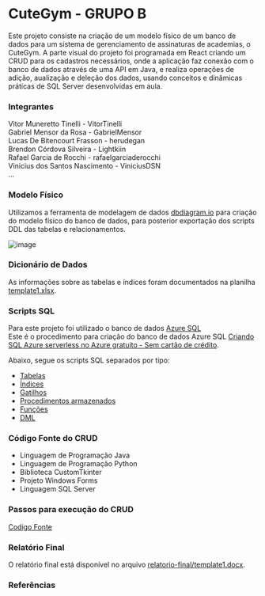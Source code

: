 # CuteGym - GRUPO B
Este projeto consiste na criação de um modelo físico de um banco de dados para um sistema de gerenciamento de assinaturas de academias, o CuteGym.
A parte visual do projeto foi programada em React criando um CRUD para os cadastros necessários, onde a aplicação faz conexão com o banco de dados através de uma API em Java, e realiza operações de adição, aualização e deleção dos dados, usando conceitos e dinâmicas práticas de SQL Server desenvolvidas em aula.

### Integrantes
Vitor Muneretto Tinelli - VitorTinelli<br>
Gabriel Mensor da Rosa - GabrielMensor<br>
Lucas De Bitencourt Frasson - herudegan<br>
Brendon Córdova Silveira - Lightkiin<br>
Rafael Garcia de Rocchi - rafaelgarciaderocchi<br>
Vinícius dos Santos Nascimento - ViniciusDSN<br>
...

### Modelo Físico
Utilizamos a ferramenta de modelagem de dados [dbdiagram.io](https://dbdiagram.io/) para criação do modelo físico do banco de dados, para posterior exportação dos scripts DDL das tabelas e relacionamentos.<br>
<!--Arquivo fonte: [Modelo Fisico](https://dbdiagram.io/d/).<br> -->

![image]()
  
### Dicionário de Dados
As informações sobre as tabelas e índices foram documentados na planilha [template1.xlsx](dicionario_dados/template1.xlsx).

### Scripts SQL
Para este projeto foi utilizado o banco de dados [Azure SQL](https://azure.microsoft.com/pt-br/products/azure-sql/database) <br>
Este é o procedimento para criação do banco de dados Azure SQL [Criando SQL Azure serverless no Azure gratuito - Sem cartão de crédito](https://github.com/jlsilva01/sql-azure-satc).

Abaixo, segue os scripts SQL separados por tipo:
+ [Tabelas](scripts/ddl/tabelas)
+ [Índices](scripts/ddl/indices)
+ [Gatilhos](scripts/ddl/gatilhos)
+ [Procedimentos armazenados](scripts/ddl/procedimentos-armazenados)
+ [Funções](scripts/ddl/funcoes)
+ [DML](scripts/dml)

### Código Fonte do CRUD
- Linguagem de Programação Java<br>
- Linguagem de Programação Python<br>
- Biblioteca CustomTkinter
- Projeto Windows Forms
- Linguagem SQL Server

### Passos para execução do CRUD

[Codigo Fonte](crud/)

### Relatório Final
O relatório final está disponível no arquivo [relatorio-final/template1.docx](relatorio/template1.docx).

### Referências
